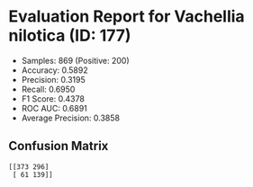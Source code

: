 # Evaluation Report for Vachellia nilotica (ID: 177)
- Samples: 869 (Positive: 200)
- Accuracy: 0.5892
- Precision: 0.3195
- Recall: 0.6950
- F1 Score: 0.4378
- ROC AUC: 0.6891
- Average Precision: 0.3858

## Confusion Matrix
```
[[373 296]
 [ 61 139]]
```